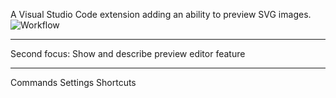 A Visual Studio Code extension adding an ability to preview SVG images.
![Workflow](media/preview.gif)


---

Second focus:
Show and describe preview editor feature

---

Commands
Settings
Shortcuts
